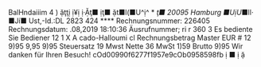 BalHndaiiim 4 ) ặţţị ị¥ị ị·Ặţ■ ịţ■ ặt■l(■U^ị^ * *ţ■ 20095 Hamburg ■UịU*■ll· ■Jí■ Ust,-Id.:DL 2823 424 **** Rechnungsnummer: 226405 Rechnungsdatum: .08,2019 18:10:36 Äusrufnummer; ri r 360 3 Es bediente Sie Bediener 12 1 X A cado-Halloumi cl Rechnungsbetrag Master EUR # 12 9)95 9,95 9)95 Steuersatz 19 Mwst Nette 36 MwSt 1)59 Brutto 9)95 Wir danken für Ihren Besuch! cOd00990f6277f1957e9cOb0958598fb ị ■ ị ặ